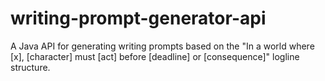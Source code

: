 # writing-prompt-generator-api
A Java API for generating writing prompts based on the "In a world where [x], [character] must [act] before [deadline] or [consequence]" logline structure.
